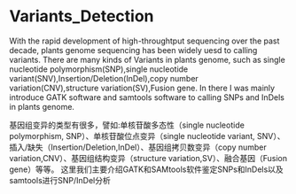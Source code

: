 # Variants_Detection
With the rapid development of high-throughtput sequencing over the past decade, plants genome sequencing has been widely uesd to calling variants.
There are many kinds of Variants in plants genome, such as single nucleotide polymorphism(SNP),single nucleotide variant(SNV),Insertion/Deletion(InDel),copy number variation(CNV),structure variation(SV),Fusion gene.
In there I was mainly introduce GATK software and samtools software to calling SNPs and InDels in plants genome.



基因组变异的类型有很多，譬如:单核苷酸多态性（single nucleotide polymorphism, SNP）、单核苷酸位点变异（single nucleotide variant, SNV）、插入/缺失（Insertion/Deletion,InDel）、基因组拷贝数变异（copy number variation,CNV）、基因组结构变异（structure variation,SV）、融合基因（Fusion gene）等等。
这里我们主要介绍GATK和SAMtools软件鉴定SNPs和InDels以及samtools进行SNP/InDel分析
